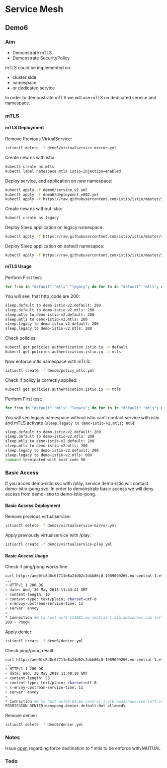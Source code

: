 # Service Mesh

## Demo6

### Aim

- Demonstrate mTLS
- Demonstrate SecurityPolicy

mTLS could be implemented on:

- cluster side
- namespace
- or dedicated service

In order to demonstrate mTLS we will use mTLS on dedicated service and namespace.

### mTLS

#### mTLS Deployment

Remove Previous VirtualService:

```sh
istioctl delete -f demo5/virtualservice-mirror.yml
```

Create new ns with istio:

```sh
kubectl create ns mtls
kubectl label namespace mtls istio-injection=enabled
```

Deploy service, and application on new namespace:

```sh
kubectl apply -f demo6/service_v2.yml
kubectl apply -f demo6/deployment_v002.yml
kubectl apply -f https://raw.githubusercontent.com/istio/istio/master/samples/sleep/sleep.yaml -n mtls
```

Create new ns without istio:

```sh
kubectl create ns legacy
```

Deploy Sleep application on legacy namespace:

```sh
kubectl apply -f https://raw.githubusercontent.com/istio/istio/master/samples/sleep/sleep.yaml -n legacy
```

Deploy Sleep application on default namesapce:

```sh
kubectl apply -f https://raw.githubusercontent.com/istio/istio/master/samples/sleep/sleep.yaml -n default
```

#### mTLS Usage

Perform First test:

```sh
for from in "default" "mtls" "legacy"; do for to in "default" "mtls"; do kubectl exec $(kubectl get pod -l app=sleep -n ${from} -o jsonpath={.items..metadata.name}) -c sleep -n ${from} -- curl --silent http://demo-istio-v2.${to}/healthz  -o /dev/null -w "sleep.${from} to demo-istio-v2.${to}: %{http_code}\n"; done; done
```

You will see, that http_code are 200:

```sh
sleep.default to demo-istio-v2.default: 200
sleep.default to demo-istio-v2.mtls: 200
sleep.mtls to demo-istio-v2.default: 200
sleep.mtls to demo-istio-v2.mtls: 200
sleep.legacy to demo-istio-v2.default: 200
sleep.legacy to demo-istio-v2.mtls: 200
```

Check policies:

```sh
kubectl get policies.authentication.istio.io -n default
kubectl get policies.authentication.istio.io -n mtls
```

Now enforce mtls namespace with mTLS:

```sh
istioctl create -f demo6/policy_mtls.yml
```

Check if policy is correctly applied:

```sh
kubectl get policies.authentication.istio.io -n mtls
```

Perform First test:

```sh
for from in "default" "mtls" "legacy"; do for to in "default" "mtls"; do kubectl exec $(kubectl get pod -l app=sleep -n ${from} -o jsonpath={.items..metadata.name}) -c sleep -n ${from} -- curl --silent http://demo-istio-v2.${to}/healthz  -o /dev/null -w "sleep.${from} to demo-istio-v2.${to}: %{http_code}\n"; done; done
```

You will see legacy namespace without istio can't contact service with istio and mTLS activate (`sleep.legacy to demo-istio-v2.mtls: 000`):

```sh
sleep.default to demo-istio-v2.default: 200
sleep.default to demo-istio-v2.mtls: 200
sleep.mtls to demo-istio-v2.default: 200
sleep.mtls to demo-istio-v2.mtls: 200
sleep.legacy to demo-istio-v2.default: 200
sleep.legacy to demo-istio-v2.mtls: 000
command terminated with exit code 56
```

### Basic Access

If you acces demo-istio svc with /play, service demo-istio will contact demo-istio-pong svc. In order to demonstrate basic access we will deny access from demo-istio to demo-istio-pong.

#### Basic Access Deployment

Remove previous virtualservice:

```sh
istioctl delete -f demo5/virtualservice-mirror.yml
```

Apply previously virtualservice with /play:

```sh
istioctl create -f demo2/virtualservice-play.yml
```

#### Basic Access Usage

Check if ping/pong works fine:

```sh
curl http://aee0fc8d0c6f711e8a24d02c2dbb86c0-1989099266.eu-central-1.elb.amazonaws.com/play -vv
...
< HTTP/1.1 200 OK
< date: Wed, 30 May 2018 11:43:41 GMT
< content-length: 10
< content-type: text/plain; charset=utf-8
< x-envoy-upstream-service-time: 11
< server: envoy
<
* Connection #0 to host ac75-131881.eu-central-1.elb.amazonaws.com left intact
200 - Pong%
```

Apply denier:

```sh
istioctl create -f demo6/denier.yml
```

Check  ping/pong result:

```sh
curl http://aee0fc8d0c6f711e8a24d02c2dbb86c0-1989099266.eu-central-1.elb.amazonaws.com/play -vv
...
< HTTP/1.1 200 OK
< date: Wed, 30 May 2018 11:48:10 GMT
< content-length: 53
< content-type: text/plain; charset=utf-8
< x-envoy-upstream-service-time: 11
< server: envoy
<
* Connection #0 to host ac75b-81.eu-central-1.elb.amazonaws.com left intact
PERMISSION_DENIED:denypong.denier.default:Not allowed%
```

Remove denier:

```sh
istioctl delete -f demo6/denier.yml
```

### Notes

Issue [open](https://github.com/istio/istio/issues/5909) regarding force destination to *.mtls to be enforce with MUTUAL

### Todo